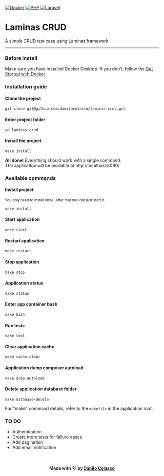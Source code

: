[![Docker](https://img.shields.io/badge/Docker-2496ED?logo=docker&logoColor=white)](https://www.docker.com/)
[![PHP](https://img.shields.io/badge/PHP-8.2-777BB4?logo=php&logoColor=white)](https://www.php.net/releases/8.2/en.php)
[![Laravel](https://img.shields.io/badge/Laminas-10-013755?logo=zend&logoColor=white)](https://laravel.com/docs/10.x)

# Laminas CRUD
A simple CRUD test case using Laminas framework.

---

### Before install
Make sure you have installed Docker Desktop. If you don't, follow the <a href="https://www.docker.com/get-started" target="_blank">Get Started with Docker</a>.


### Installation guide

#### Clone the project
    git clone git@github.com:danilocolasso/laminas-crud.git

#### Enter project folder
    cd laminas-crud

#### Install the project
    make install

**All done!** Everything should work with a single command. \
The application will be available at
http://localhost:8080/


### Available commands
#### Install project
<sup>You only need to install once. After that you can just start it.</sup>

    make install

#### Start application
    make start

#### Restart application
    make restart

#### Stop application
    make stop

#### Application status
    make status

#### Enter app container bash
    make bash

#### Run tests
    make test

#### Clear application cache
    make cache-clear

#### Application dump composer autoload
    make dump-autoload

#### Delete application database folder
    make database-delete

For "make" command details, refer to the `makefile` in the application root.

### TO DO
- Authentication
- Create more tests for failure cases
- Add pagination
- Add email notification

<br />
<h4 align="center">
    Made with ♡ by <a href="https://www.linkedin.com/in/danilocolasso/" target="_blank">Danilo Colasso</a>
</h4>
